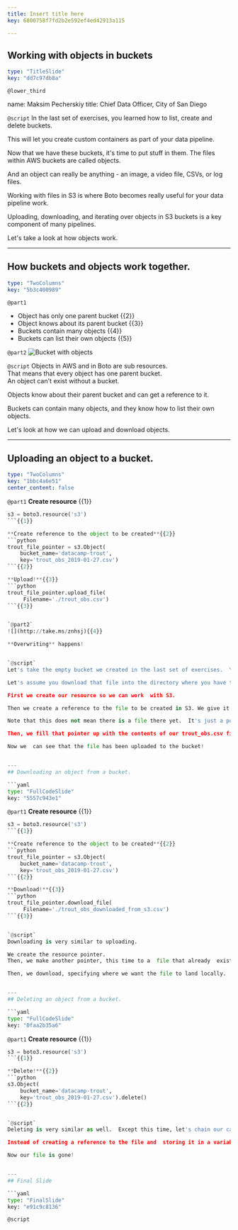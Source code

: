 ```yaml
---
title: Insert title here
key: 6800758f7fd2b2e592ef4ed42913a115

---
```

## Working with objects in buckets

```yaml
type: "TitleSlide"
key: "dd7c97db8a"
```

`@lower_third`

name: Maksim Pecherskiy
title: Chief Data Officer, City of San Diego


`@script`
In the last set of exercises, you learned how to list, create and delete buckets.  

This will let you create custom containers as part of your data pipeline.  

Now that we have these buckets, it's time to put stuff in them.  The files within AWS buckets are called objects.  

And an object can really be anything - an image, a video file, CSVs, or log files.  

Working with files in S3 is where Boto becomes really useful for your data pipeline work.  

Uploading, downloading, and iterating over objects in S3 buckets is a key component of many pipelines.  

Let's take a look at how objects work.


---
## How buckets and objects work together.

```yaml
type: "TwoColumns"
key: "5b3c400989"
```

`@part1`
- Object has only one parent bucket {{2}}
- Object knows about its parent bucket {{3}}
- Buckets contain many objects {{4}}
- Buckets can list their own objects {{5}}


`@part2`
![Bucket with objects](http://take.ms/Cvy4Z)


`@script`
Objects in AWS and in Boto are sub resources.  
That means that every object has one parent bucket.  
An object can't exist without a bucket.  

Objects know about their parent bucket and can get a reference to it.

Buckets can contain many objects, and they know how to list their own objects. 

Let's look at how we can upload and download objects.


---
## Uploading an object to a bucket.

```yaml
type: "TwoColumns"
key: "1bbc4a6e51"
center_content: false
```

`@part1`
**Create resource** {{1}}
```python
s3 = boto3.resource('s3')
```{{1}}

**Create reference to the object to be created**{{2}}
```python
trout_file_pointer = s3.Object(
    bucket_name='datacamp-trout',
    key='trout_obs_2019-01-27.csv')
```{{2}}

**Upload!**{{3}}
```python
trout_file_pointer.upload_file(
     Filename='./trout_obs.csv')
```{{3}}


`@part2`
![](http://take.ms/znhsj){{4}}

**Overwriting** happens!


`@script`
Let's take the empty bucket we created in the last set of exercises.  You may remember the cool name we gave it too - datacamp-trout.  Continuing along with our fish monitoring example, when you walk into work every morning, there's a file in your email.  You want to take that file and upload it to S3 with the current date as a suffix.  

Let's assume you download that file into the directory where you have the python file you are working in.  

First we create our resource so we can work  with S3.

Then we create a reference to the file to be created in S3. We give it the bucket name and "key" as parameters. The key is what we want to name the bucket on S3.

Note that this does not mean there is a file there yet.  It's just a pointer, but right now it points to an empty space.

Then, we fill that pointer up with the contents of our trout_obs.csv file by calling upload file, and giving the local file name as a parameter.  

Now we  can see that the file has been uploaded to the bucket!


---
## Downloading an object from a bucket.

```yaml
type: "FullCodeSlide"
key: "5557c943e1"
```

`@part1`
**Create resource** {{1}}
```python
s3 = boto3.resource('s3')
```{{1}}

**Create reference to the object to be created**{{2}}
```python
trout_file_pointer = s3.Object(
    bucket_name='datacamp-trout',
    key='trout_obs_2019-01-27.csv')
```{{2}}

**Download!**{{3}}
```python
trout_file_pointer.download_file(
     Filename='./trout_obs_downloaded_from_s3.csv')
```{{3}}


`@script`
Downloading is very similar to uploading.

We create the resource pointer. 
Then, we make another pointer, this time to a  file that already  exists.

Then, we download, specifying where we want the file to land locally.


---
## Deleting an object from a bucket.

```yaml
type: "FullCodeSlide"
key: "0faa2b35a6"
```

`@part1`
**Create resource** {{1}}
```python
s3 = boto3.resource('s3')
```{{1}}

**Delete!**{{2}}
```python
s3.Object(
    bucket_name='datacamp-trout',
    key='trout_obs_2019-01-27.csv').delete()
```{{2}}


`@script`
Deleting is very similar as well.  Except this time, let's chain our call together so our code is more concise.  

Instead of creating a reference to the file and  storing it in a variable, we simply create the reference and immediately call delete() on the file.  

Now our file is gone!


---
## Final Slide

```yaml
type: "FinalSlide"
key: "e91c9c8136"
```

`@script`


